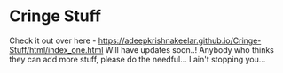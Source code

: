 # Cringe Stuff
Check it out over here - https://adeepkrishnakeelar.github.io/Cringe-Stuff/html/index_one.html
Will have updates soon..!
Anybody who thinks they can add more stuff, please do the needful... I ain't stopping you...
